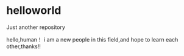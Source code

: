 # helloworld
Just another repository

hello,human！
i am a new people in this field,and hope to learn each other,thanks!! 
